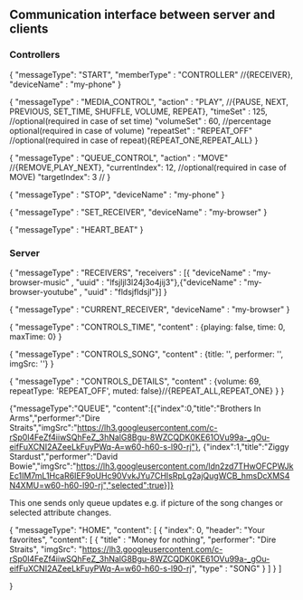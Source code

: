 ## Communication interface between server and clients

### Controllers

{
  "messageType": "START",
  "memberType" : "CONTROLLER" //{RECEIVER},
  "deviceName" : "my-phone"
}


{
  "messageType" : "MEDIA_CONTROL",
  "action" : "PLAY", //{PAUSE, NEXT, PREVIOUS, SET_TIME, SHUFFLE, VOLUME, REPEAT},
  "timeSet" : 125, //optional(required in case of set time)
  "volumeSet" : 60, //percentage optional(required in case of volume)
  "repeatSet" : "REPEAT_OFF" //optional(required in case of repeat){REPEAT_ONE,REPEAT_ALL}
}

{
  "messageType" : "QUEUE_CONTROL",
  "action" : "MOVE" //{REMOVE,PLAY_NEXT},
  "currentIndex": 12, //optional(required in case of MOVE)
  "targetIndex": 3 //
}


{
  "messageType" : "STOP",
  "deviceName" : "my-phone"
}

{
  "messageType" : "SET_RECEIVER",
  "deviceName" : "my-browser"
}

{
  "messageType" : "HEART_BEAT"
}


### Server

{
  "messageType" : "RECEIVERS",
  "receivers" : [{ "deviceName" : "my-browser-music" , "uuid" :  "lfsjljl3l24j3o4jij3"},{"deviceName" : "my-browser-youtube" , "uuid" :  "fldsjfldsjl"}]
}

{
  "messageType" : "CURRENT_RECEIVER",
  "deviceName" : "my-browser"
}

{
  "messageType" : "CONTROLS_TIME",
  "content" :  {playing: false, time: 0, maxTime: 0}
}

{
  "messageType" : "CONTROLS_SONG",
  "content" : {title: '', performer: '', imgSrc: ''}
}

{
  "messageType" : "CONTROLS_DETAILS",
  "content" : {volume: 69, repeatType: 'REPEAT_OFF', muted: false}//{REPEAT_ALL,REPEAT_ONE} }
}


{"messageType":"QUEUE",
"content":[{"index":0,"title":"Brothers In Arms","performer":"Dire Straits","imgSrc":"https://lh3.googleusercontent.com/c-rSp0l4FeZf4iiwSQhFeZ_3hNalG8Bgu-8WZCQDK0KE61OVu99a-_gOu-eifFuXCNI2AZeeLkFuyPWq-A=w60-h60-s-l90-rj"},
{"index":1,"title":"Ziggy Stardust","performer":"David Bowie","imgSrc":"https://lh3.googleusercontent.com/ldn2zd7THwOFCPWJkEc1IM7mL1HcaR6IEF9oUHc90VvkJYu7CHIsRpLg2ajQugWCB_hmsDcXMS4N4XMU=w60-h60-l90-rj","selected":true}]}

This one sends only queue updates e.g. if picture of the song changes or selected attribute changes.

{
  "messageType": "HOME",
  "content": [
    {
      "index": 0,
      "header": "Your favorites",
      "content": [
        {
          "title" : "Money for nothing",
          "performer": "Dire Straits",
          "imgSrc": "https://lh3.googleusercontent.com/c-rSp0l4FeZf4iiwSQhFeZ_3hNalG8Bgu-8WZCQDK0KE61OVu99a-_gOu-eifFuXCNI2AZeeLkFuyPWq-A=w60-h60-s-l90-rj",
          "type" : "SONG"
        }
      ]
    }
  ]
  
}